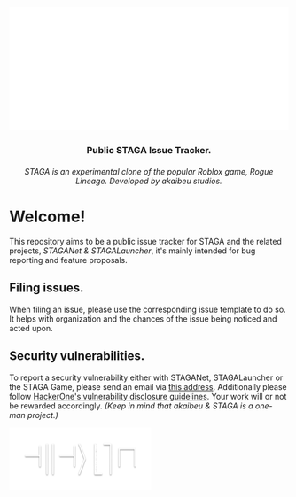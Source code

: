 <div align="center">
<img src="/.github/logo.png">

### Public STAGA Issue Tracker.
###### STAGA is an experimental clone of the popular Roblox game, Rogue Lineage. Developed by akaibeu studios.

</div>

# Welcome!
This repository aims to be a public issue tracker for STAGA and the related projects, *STAGANet & STAGALauncher*, it's mainly intended for bug reporting and feature proposals.

## Filing issues.
When filing an issue, please use the corresponding issue template to do so. It helps with organization and the chances of the issue being noticed and acted upon.

## Security vulnerabilities.
To report a security vulnerability either with STAGANet, STAGALauncher or the STAGA Game, please send an email via [this address](mailto:namesofthemisled@gmail.com). Additionally please follow [HackerOne's vulnerability disclosure guidelines](https://www.hackerone.com/terms/disclosure-guidelines). Your work will or not be rewarded accordingly. *(Keep in mind that akaibeu & STAGA is a one-man project.)*

<img width="256px" align="center" src="/.github/akaibeu.png">